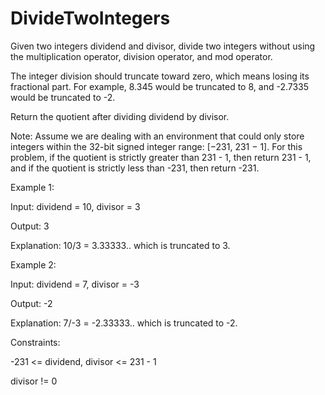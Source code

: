 # DivideTwoIntegers

Given two integers dividend and divisor, divide two integers without using the multiplication operator, division operator, and mod operator.

The integer division should truncate toward zero, which means losing its fractional part. For example, 8.345 would be truncated to 8, and -2.7335 would be truncated to -2.

Return the quotient after dividing dividend by divisor.

Note: Assume we are dealing with an environment that could only store integers within the 32-bit signed integer range: [−231, 231 − 1]. For this problem, if the quotient is strictly greater than 231 - 1, then return 231 - 1, and if the quotient is strictly less than -231, then return -231.

 

Example 1:

Input: dividend = 10, divisor = 3

Output: 3

Explanation: 10/3 = 3.33333.. which is truncated to 3.


Example 2:

Input: dividend = 7, divisor = -3

Output: -2

Explanation: 7/-3 = -2.33333.. which is truncated to -2.
 

Constraints:

-231 <= dividend, divisor <= 231 - 1

divisor != 0
